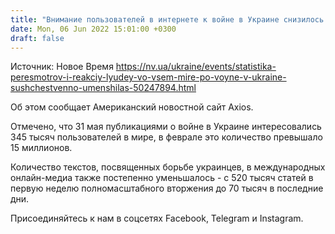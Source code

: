 ```yaml
---
title: "Внимание пользователей в интернете к войне в Украине снизилось в 22 раза — Axios"
date: Mon, 06 Jun 2022 15:01:00 +0300
draft: false
---
```

Источник: Новое Время https://nv.ua/ukraine/events/statistika-peresmotrov-i-reakciy-lyudey-vo-vsem-mire-po-voyne-v-ukraine-sushchestvenno-umenshilas-50247894.html


Об этом сообщает Американский новостной сайт Axios.

Отмечено, что 31 мая публикациями о войне в Украине интересовались 345 тысяч пользователей в мире, в феврале это количество превышало 15 миллионов.

Количество текстов, посвященных борьбе украинцев, в международных онлайн-медиа также постепенно уменьшалось - с 520 тысяч статей в первую неделю полномасштабного вторжения до 70 тысяч в последние дни.

Присоединяйтесь к нам в соцсетях Facebook, Telegram и Instagram.
